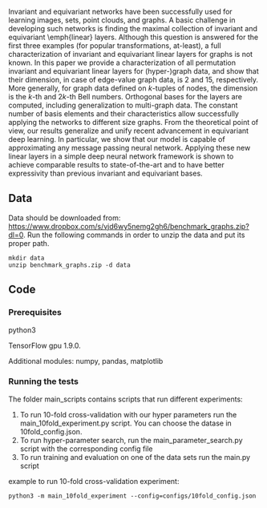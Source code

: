 
Invariant and equivariant networks have been successfully used for learning images, sets, point clouds, and graphs. A basic challenge in developing such networks is finding the maximal collection of invariant and equivariant \emph{linear} layers. Although this question is answered for the first three examples (for popular transformations, at-least), a full characterization of invariant and equivariant linear layers for graphs is not known.
In this paper we provide a characterization of all permutation invariant and equivariant linear layers for (hyper-)graph data, and show that their dimension, in case of edge-value graph data, is $2$ and $15$, respectively. More generally, for graph data defined on $k$-tuples of nodes, the dimension is the $k$-th and $2k$-th Bell numbers. Orthogonal bases for the layers are computed, including generalization to multi-graph data. The constant number of basis elements and their characteristics allow successfully applying the networks to different size graphs. From the theoretical point of view, our results generalize and unify recent advancement in equivariant deep learning. In particular, we show that our model is capable of approximating any message passing neural network.
Applying these new linear layers in a simple deep neural network framework is shown to achieve comparable results to state-of-the-art and to have better expressivity than previous invariant and equivariant bases.

## Data
Data should be downloaded from: https://www.dropbox.com/s/vjd6wy5nemg2gh6/benchmark_graphs.zip?dl=0. 
Run the following commands in order to unzip the data and put its proper path.
```
mkdir data
unzip benchmark_graphs.zip -d data
```

## Code

### Prerequisites

python3

TensorFlow gpu 1.9.0.

Additional modules: numpy, pandas, matplotlib



### Running the tests

The folder main_scripts contains scripts that run different experiments:

1. To run 10-fold cross-validation with our hyper parameters run the main_10fold_experiment.py script. You can choose the datase in 10fold_config.json.
2. To run hyper-parameter search, run the main_parameter_search.py script  with the corresponding config file
3. To run training and evaluation on one of the data sets run the main.py script

example to run 10-fold cross-validation experiment:

```
python3 -m main_10fold_experiment --config=configs/10fold_config.json
```




